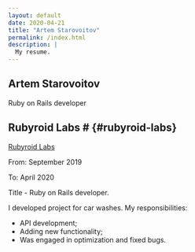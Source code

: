 ```yaml
---
layout: default
date: 2020-04-21
title: "Artem Starovoitov"
permalink: /index.html
description: |
  My resume.
---
```

## Artem Starovoitov

Ruby on Rails developer

## Rubyroid Labs # {#rubyroid-labs}
[Rubyroid Labs](https://rubyroidlabs.com/)

From: September 2019

To: April 2020

Title - Ruby on Rails developer.

I developed project for car washes.
My responsibilities:
- API development;
- Adding new functionality;
- Was engaged in optimization and fixed bugs.

